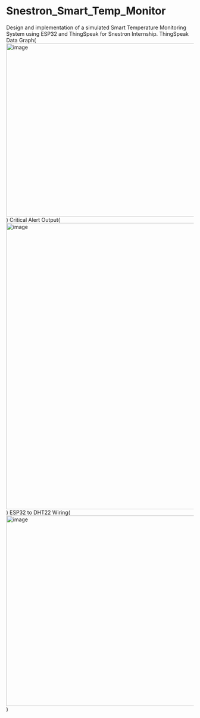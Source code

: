 # Snestron_Smart_Temp_Monitor
Design and implementation of a simulated Smart Temperature Monitoring System using ESP32 and ThingSpeak for Snestron Internship.
ThingSpeak Data Graph(<img width="1108" height="465" alt="image" src="https://github.com/user-attachments/assets/1d5e48a8-85f8-452a-a8a8-bdb1e05441a1" />)
Critical Alert Output(<img width="1366" height="768" alt="image" src="https://github.com/user-attachments/assets/c0625fb3-a0c2-49cb-86d4-083872ffcb07" />)
ESP32 to DHT22 Wiring(<img width="601" height="511" alt="image" src="https://github.com/user-attachments/assets/884a4147-7190-4c74-acb6-f949a0e13b5d" />)
